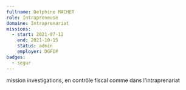 ```yaml
---
fullname: Delphine MACHET
role: Intrapreneuse
domaine: Intraprenariat
missions:
  - start: 2021-07-12
    end: 2021-10-15
    status: admin
    employer: DGFIP
badges:
  - segur
---
```


mission investigations, en contrôle fiscal comme dans l'intraprenariat
